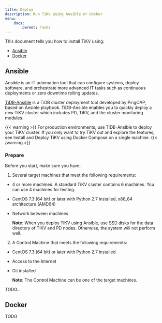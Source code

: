 ```yaml
---
title: Deploy
description: Run TiKV using Ansible or Docker
menu:
    docs:
        parent: Tasks
---
```


This document tells you how to install TiKV using:

* [Ansible](#ansible)
* [Docker](#docker)

## Ansible

Ansible is an IT automation tool that can configure systems, deploy software, and orchestrate more advanced IT tasks such as continuous deployments or zero downtime rolling updates.

[TiDB-Ansible](https://github.com/pingcap/tidb-ansible) is a TiDB cluster deployment tool developed by PingCAP, based on Ansible playbook. TiDB-Ansible enables you to quickly deploy a new TiKV cluster which includes PD, TiKV, and the cluster monitoring modules.

{{< warning >}}
For production environments, use TiDB-Ansible to deploy your TiKV cluster. If you only want to try TiKV out and explore the features, see Install and Deploy TiKV using Docker Compose on a single machine.
{{< /warning >}}

### Prepare

Before you start, make sure you have:

1. Several target machines that meet the following requirements:

  * 4 or more machines. A standard TiKV cluster contains 6 machines. You can use 4 machines for testing.
  * CentOS 7.3 (64 bit) or later with Python 2.7 installed, x86_64 architecture (AMD64)
  * Network between machines

    **Note**: When you deploy TiKV using Ansible, use SSD disks for the data directory of TiKV and PD nodes. Otherwise, the system will not perform well.

2. A Control Machine that meets the following requirements:

  * CentOS 7.3 (64 bit) or later with Python 2.7 installed
  * Access to the Internet
  * Git installed

    **Note**: The Control Machine can be one of the target machines.

TODO...

## Docker

TODO
